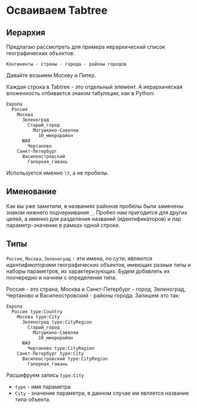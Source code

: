 # Осваиваем Tabtree

## Иерархия

Предлагаю рассмотреть для примера иерархический список географических объектов:

`Континенты - страны - города - районы городов`

Давайте возьмем Москву и Питер.

Каждая строка в Tabtree - это отдельный элемент. А иерархическая вложенность отбивается знаком табуляции, как в Python:

```
Европа
  Россия
    Москва
      Зеленоград
        Старый_город
          Матушкино-Савелки
            10_микрорайон
      ЮАО
        Чертаново
    Санкт-Петербург
      Василеостровский
        Галерная_гавань
```

Используется именно `\t`, а не пробелы.

## Именование

Как вы уже заметили, в названиях районов пробелы были заменены знаком нижнего подчеркивания `_`. Пробел нам пригодится для других целей, а именно для разделения названий (идентификаторов) и пар параметр-значение в рамках одной строки.

## Типы

`Россия`, `Москва`, `Зеленоград` - эти имена, по сути, являются *идентификаторами* географических объектов, имеющих разные типы и наборы параметров, их характеризующих. Будем добавлять их поочередно и начнем с определения типа.

Россия - это страна, Москва и Санкт-Петербург - город, Зеленоград, Чертаново и Василеостровский - районы города. Запишем это так:

```
Европа
  Россия type:Country
    Москва type:City
      Зеленоград type:CityRegion
        Старый_город
          Матушкино-Савелки
            10_микрорайон
      ЮАО
        Чертаново type:CityRegion
    Санкт-Петербург type:City
      Василеостровский type:CityRegion
        Галерная_гавань
```

Расшифруем запись `type:City`
- `type` - имя параметра
- `City` - значение параметра, в данном случае им является название типа объекта.

